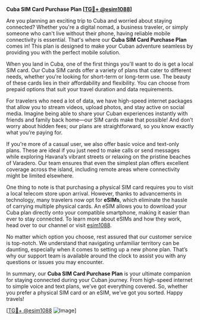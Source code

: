 **Cuba SIM Card Purchase Plan [[TG💪+ @esim1088](https://t.me/s/esim1088)]**

Are you planning an exciting trip to Cuba and worried about staying connected? Whether you're a digital nomad, a business traveler, or simply someone who can't live without their phone, having reliable mobile connectivity is essential. That's where our **Cuba SIM Card Purchase Plan** comes in! This plan is designed to make your Cuban adventure seamless by providing you with the perfect mobile solution.

When you land in Cuba, one of the first things you'll want to do is get a local SIM card. Our Cuba SIM cards offer a variety of plans that cater to different needs, whether you're looking for short-term or long-term use. The beauty of these cards lies in their affordability and flexibility. You can choose from prepaid options that suit your travel duration and data requirements. 

For travelers who need a lot of data, we have high-speed internet packages that allow you to stream videos, upload photos, and stay active on social media. Imagine being able to share your Cuban experiences instantly with friends and family back home—our SIM cards make that possible! And don’t worry about hidden fees; our plans are straightforward, so you know exactly what you’re paying for.

If you're more of a casual user, we also offer basic voice and text-only plans. These are ideal if you just need to make calls or send messages while exploring Havana’s vibrant streets or relaxing on the pristine beaches of Varadero. Our team ensures that even the simplest plan offers excellent coverage across the island, including remote areas where connectivity might be limited elsewhere.

One thing to note is that purchasing a physical SIM card requires you to visit a local telecom store upon arrival. However, thanks to advancements in technology, many travelers now opt for **eSIMs**, which eliminate the hassle of carrying multiple physical cards. An eSIM allows you to download your Cuba plan directly onto your compatible smartphone, making it easier than ever to stay connected. To learn more about eSIMs and how they work, head over to our channel or visit [esim1088](https://t.me/s/esim1088).

No matter which option you choose, rest assured that our customer service is top-notch. We understand that navigating unfamiliar territory can be daunting, especially when it comes to setting up a new phone plan. That’s why our support team is available around the clock to assist you with any questions or issues you may encounter.

In summary, our **Cuba SIM Card Purchase Plan** is your ultimate companion for staying connected during your Cuban journey. From high-speed internet to simple voice and text plans, we’ve got everything covered. So, whether you prefer a physical SIM card or an eSIM, we’ve got you sorted. Happy travels!

[[TG💪+ @esim1088](https://t.me/s/esim1088) ![Image](https://i.postimg.cc/Y0z9fWf4/image.png)]